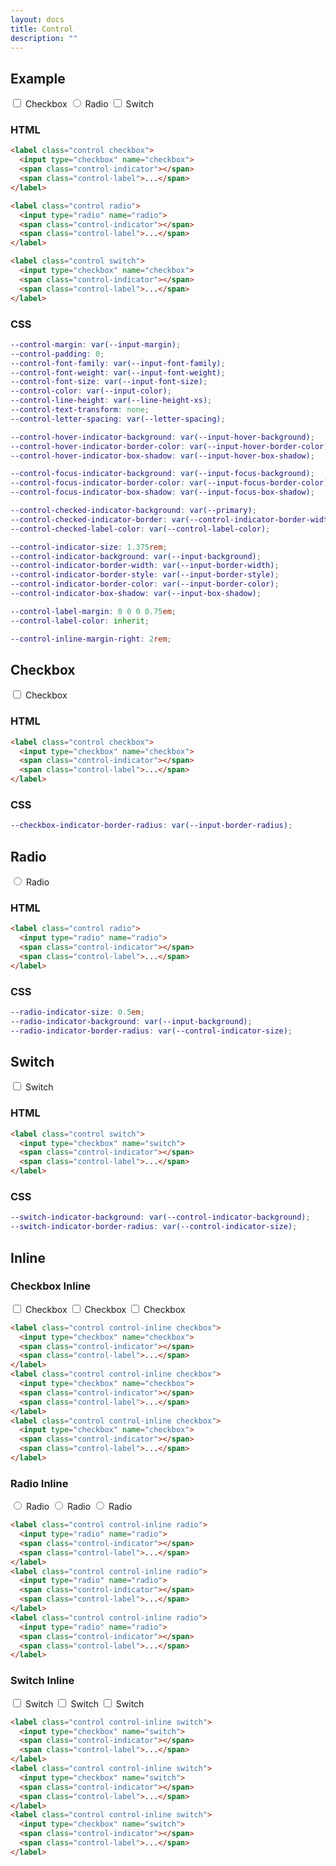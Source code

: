 ```yaml
---
layout: docs
title: Control
description: ""
---
```


## Example

<form>
  <label class="control checkbox">
    <input type="checkbox" name="checkbox">
    <span class="control-indicator"></span>
    <span class="control-label">Checkbox</span>
  </label>
  <label class="control radio">
    <input type="radio" name="radio">
    <span class="control-indicator"></span>
    <span class="control-label">Radio</span>
  </label>
  <label class="control switch">
    <input type="checkbox" name="switch">
    <span class="control-indicator"></span>
    <span class="control-label">Switch</span>
  </label>
</form>

### HTML

```html
<label class="control checkbox">
  <input type="checkbox" name="checkbox">
  <span class="control-indicator"></span>
  <span class="control-label">...</span>
</label>

<label class="control radio">
  <input type="radio" name="radio">
  <span class="control-indicator"></span>
  <span class="control-label">...</span>
</label>

<label class="control switch">
  <input type="checkbox" name="checkbox">
  <span class="control-indicator"></span>
  <span class="control-label">...</span>
</label>
```

### CSS

```scss
--control-margin: var(--input-margin);
--control-padding: 0;
--control-font-family: var(--input-font-family);
--control-font-weight: var(--input-font-weight);
--control-font-size: var(--input-font-size);
--control-color: var(--input-color);
--control-line-height: var(--line-height-xs);
--control-text-transform: none;
--control-letter-spacing: var(--letter-spacing);

--control-hover-indicator-background: var(--input-hover-background);
--control-hover-indicator-border-color: var(--input-hover-border-color);
--control-hover-indicator-box-shadow: var(--input-hover-box-shadow);

--control-focus-indicator-background: var(--input-focus-background);
--control-focus-indicator-border-color: var(--input-focus-border-color);
--control-focus-indicator-box-shadow: var(--input-focus-box-shadow);

--control-checked-indicator-background: var(--primary);
--control-checked-indicator-border: var(--control-indicator-border-width) var(--control-indicator-border-style) var(--control-checked-indicator-background);
--control-checked-label-color: var(--control-label-color);

--control-indicator-size: 1.375rem;
--control-indicator-background: var(--input-background);
--control-indicator-border-width: var(--input-border-width);
--control-indicator-border-style: var(--input-border-style);
--control-indicator-border-color: var(--input-border-color);
--control-indicator-box-shadow: var(--input-box-shadow);

--control-label-margin: 0 0 0 0.75em;
--control-label-color: inherit;

--control-inline-margin-right: 2rem;
```

## Checkbox

<form>
  <label class="control checkbox">
    <input type="checkbox" name="checkbox">
    <span class="control-indicator"></span>
    <span class="control-label">Checkbox</span>
  </label>
</form>

### HTML

```html
<label class="control checkbox">
  <input type="checkbox" name="checkbox">
  <span class="control-indicator"></span>
  <span class="control-label">...</span>
</label>
```

### CSS

```scss
--checkbox-indicator-border-radius: var(--input-border-radius);
```

## Radio

<form>
  <label class="control radio">
    <input type="radio" name="radio">
    <span class="control-indicator"></span>
    <span class="control-label">Radio</span>
  </label>
</form>

### HTML

```html
<label class="control radio">
  <input type="radio" name="radio">
  <span class="control-indicator"></span>
  <span class="control-label">...</span>
</label>
```

### CSS

```scss
--radio-indicator-size: 0.5em;
--radio-indicator-background: var(--input-background);
--radio-indicator-border-radius: var(--control-indicator-size);
```

## Switch

<form>
  <label class="control switch">
    <input type="checkbox" name="checkbox">
    <span class="control-indicator"></span>
    <span class="control-label">Switch</span>
  </label>
</form>

### HTML

```html
<label class="control switch">
  <input type="checkbox" name="switch">
  <span class="control-indicator"></span>
  <span class="control-label">...</span>
</label>
```

### CSS

```scss
--switch-indicator-background: var(--control-indicator-background);
--switch-indicator-border-radius: var(--control-indicator-size);
```

## Inline

### Checkbox Inline

<form>
  <label class="control control-inline checkbox">
    <input type="checkbox" name="checkbox">
    <span class="control-indicator"></span>
    <span class="control-label">Checkbox</span>
  </label>
  <label class="control control-inline checkbox">
    <input type="checkbox" name="checkbox">
    <span class="control-indicator"></span>
    <span class="control-label">Checkbox</span>
  </label>
  <label class="control control-inline checkbox">
    <input type="checkbox" name="checkbox">
    <span class="control-indicator"></span>
    <span class="control-label">Checkbox</span>
  </label>
</form>

```html
<label class="control control-inline checkbox">
  <input type="checkbox" name="checkbox">
  <span class="control-indicator"></span>
  <span class="control-label">...</span>
</label>
<label class="control control-inline checkbox">
  <input type="checkbox" name="checkbox">
  <span class="control-indicator"></span>
  <span class="control-label">...</span>
</label>
<label class="control control-inline checkbox">
  <input type="checkbox" name="checkbox">
  <span class="control-indicator"></span>
  <span class="control-label">...</span>
</label>
```

### Radio Inline

<form>
  <label class="control control-inline radio">
    <input type="radio" name="radio">
    <span class="control-indicator"></span>
    <span class="control-label">Radio</span>
  </label>
  <label class="control control-inline radio">
    <input type="radio" name="radio">
    <span class="control-indicator"></span>
    <span class="control-label">Radio</span>
  </label>
  <label class="control control-inline radio">
    <input type="radio" name="radio">
    <span class="control-indicator"></span>
    <span class="control-label">Radio</span>
  </label>
</form>

```html
<label class="control control-inline radio">
  <input type="radio" name="radio">
  <span class="control-indicator"></span>
  <span class="control-label">...</span>
</label>
<label class="control control-inline radio">
  <input type="radio" name="radio">
  <span class="control-indicator"></span>
  <span class="control-label">...</span>
</label>
<label class="control control-inline radio">
  <input type="radio" name="radio">
  <span class="control-indicator"></span>
  <span class="control-label">...</span>
</label>
```

### Switch Inline

<form>
  <label class="control control-inline switch">
    <input type="checkbox" name="switch">
    <span class="control-indicator"></span>
    <span class="control-label">Switch</span>
  </label>
  <label class="control control-inline switch">
    <input type="checkbox" name="switch">
    <span class="control-indicator"></span>
    <span class="control-label">Switch</span>
  </label>
  <label class="control control-inline switch">
    <input type="checkbox" name="switch">
    <span class="control-indicator"></span>
    <span class="control-label">Switch</span>
  </label>
</form>

```html
<label class="control control-inline switch">
  <input type="checkbox" name="switch">
  <span class="control-indicator"></span>
  <span class="control-label">...</span>
</label>
<label class="control control-inline switch">
  <input type="checkbox" name="switch">
  <span class="control-indicator"></span>
  <span class="control-label">...</span>
</label>
<label class="control control-inline switch">
  <input type="checkbox" name="switch">
  <span class="control-indicator"></span>
  <span class="control-label">...</span>
</label>
```
